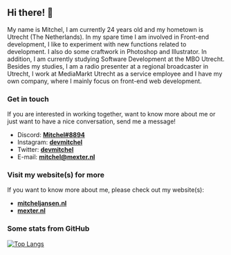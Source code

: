 ## Hi there! 👋

My name is Mitchel, I am currently 24 years old and my hometown is Utrecht (The Netherlands). In my spare time I am involved in Front-end development, I like to experiment with new functions related to development. I also do some craftwork in Photoshop and Illustrator. In addition, I am currently studying Software Development at the MBO Utrecht. Besides my studies, I am a radio presenter at a regional broadcaster in Utrecht, I work at MediaMarkt Utrecht as a service employee and I have my own company, where I mainly focus on front-end web development.

### Get in touch
If you are interested in working together, want to know more about me or just want to have a nice conversation, send me a message!
- Discord: **[Mitchel#8894](Mitchel#8894)**
- Instagram: **[devmitchel](https://instagram.com/devmitchel)**
- Twitter: **[devmitchel](https://twitter.com/devmitchel)**
- E-mail: **[mitchel@mexter.nl](mailto:mitchel@mexter.nl)**

### Visit my website(s) for more
If you want to know more about me, please check out my website(s):
- **[mitcheljansen.nl](https://mitcheljansen.nl)**
- **[mexter.nl](https://mexter.nl)**

### Some stats from GitHub
[![Top Langs](https://github-readme-stats.vercel.app/api/top-langs/?username=Mitchel&layout=compact&langs_count=10&show_icons=true)](https://github.com/Mitchel)
